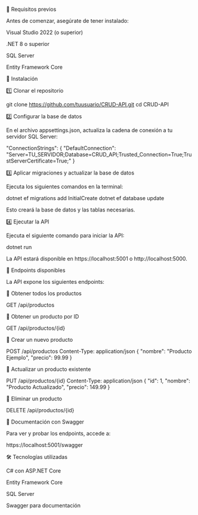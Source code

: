 📌 Requisitos previos

Antes de comenzar, asegúrate de tener instalado:

Visual Studio 2022 (o superior)

.NET 8 o superior

SQL Server

Entity Framework Core

🚀 Instalación

1️⃣ Clonar el repositorio

 git clone https://github.com/tuusuario/CRUD-API.git
 cd CRUD-API

2️⃣ Configurar la base de datos

En el archivo appsettings.json, actualiza la cadena de conexión a tu servidor SQL Server:

"ConnectionStrings": {
  "DefaultConnection": "Server=TU_SERVIDOR;Database=CRUD_API;Trusted_Connection=True;TrustServerCertificate=True;"
}

3️⃣ Aplicar migraciones y actualizar la base de datos

Ejecuta los siguientes comandos en la terminal:

dotnet ef migrations add InitialCreate
dotnet ef database update

Esto creará la base de datos y las tablas necesarias.

4️⃣ Ejecutar la API

Ejecuta el siguiente comando para iniciar la API:

dotnet run

La API estará disponible en https://localhost:5001 o http://localhost:5000.

📡 Endpoints disponibles

La API expone los siguientes endpoints:

🔹 Obtener todos los productos

GET /api/productos

🔹 Obtener un producto por ID

GET /api/productos/{id}

🔹 Crear un nuevo producto

POST /api/productos
Content-Type: application/json
{
  "nombre": "Producto Ejemplo",
  "precio": 99.99
}

🔹 Actualizar un producto existente

PUT /api/productos/{id}
Content-Type: application/json
{
  "id": 1,
  "nombre": "Producto Actualizado",
  "precio": 149.99
}

🔹 Eliminar un producto

DELETE /api/productos/{id}

📄 Documentación con Swagger

Para ver y probar los endpoints, accede a:

https://localhost:5001/swagger

🛠 Tecnologías utilizadas

C# con ASP.NET Core

Entity Framework Core

SQL Server

Swagger para documentación
